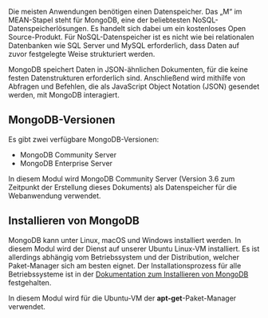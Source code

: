 Die meisten Anwendungen benötigen einen Datenspeicher. Das „M“ im MEAN-Stapel steht für MongoDB, eine der beliebtesten NoSQL-Datenspeicherlösungen. Es handelt sich dabei um ein kostenloses Open Source-Produkt. Für NoSQL-Datenspeicher ist es nicht wie bei relationalen Datenbanken wie SQL Server und MySQL erforderlich, dass Daten auf zuvor festgelegte Weise strukturiert werden.

MongoDB speichert Daten in JSON-ähnlichen Dokumenten, für die keine festen Datenstrukturen erforderlich sind. Anschließend wird mithilfe von Abfragen und Befehlen, die als JavaScript Object Notation (JSON) gesendet werden, mit MongoDB interagiert.

## <a name="mongodb-versions"></a>MongoDB-Versionen

Es gibt zwei verfügbare MongoDB-Versionen:

- MongoDB Community Server
- MongoDB Enterprise Server

In diesem Modul wird MongoDB Community Server (Version 3.6 zum Zeitpunkt der Erstellung dieses Dokuments) als Datenspeicher für die Webanwendung verwendet.

## <a name="how-to-install-mongodb"></a>Installieren von MongoDB

MongoDB kann unter Linux, macOS und Windows installiert werden. In diesem Modul wird der Dienst auf unserer Ubuntu Linux-VM installiert. Es ist allerdings abhängig vom Betriebssystem und der Distribution, welcher Paket-Manager sich am besten eignet. Der Installationsprozess für alle Betriebssysteme ist in der [Dokumentation zum Installieren von MongoDB](https://docs.mongodb.com/manual/administration/install-community/) festgehalten.

In diesem Modul wird für die Ubuntu-VM der **apt-get**-Paket-Manager verwendet.